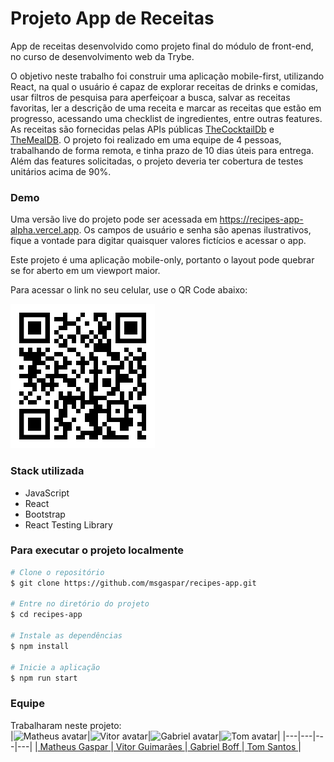 # Projeto App de Receitas

App de receitas desenvolvido como projeto final do módulo de front-end, no curso de desenvolvimento web da Trybe.

O objetivo neste trabalho foi construir uma aplicação mobile-first, utilizando React, na qual o usuário é capaz de explorar receitas de drinks e comidas, usar filtros de pesquisa para aperfeiçoar a busca, salvar as receitas favoritas, ler a descrição de uma receita e marcar as receitas que estão em progresso, acessando uma checklist de ingredientes, entre outras features. As receitas são fornecidas pelas APIs públicas [TheCocktailDb](https://www.themealdb.com/) e [TheMealDB](https://www.thecocktaildb.com/). O projeto foi realizado em uma equipe de 4 pessoas, trabalhando de forma remota, e tinha prazo de 10 dias úteis para entrega. Além das features solicitadas, o projeto deveria ter cobertura de testes unitários acima de 90%.

### Demo

Uma versão live do projeto pode ser acessada em https://recipes-app-alpha.vercel.app. Os campos de usuário e senha são apenas ilustrativos, fique a vontade para digitar quaisquer valores fictícios e acessar o app.

Este projeto é uma aplicação mobile-only, portanto o layout pode quebrar se for aberto em um viewport maior.

Para acessar o link no seu celular, use o QR Code abaixo:

![QR code para acessar a aplicação](./qrcode.png)

### Stack utilizada

- JavaScript
- React
- Bootstrap
- React Testing Library

### Para executar o projeto localmente

```bash
# Clone o repositório
$ git clone https://github.com/msgaspar/recipes-app.git

# Entre no diretório do projeto
$ cd recipes-app

# Instale as dependências
$ npm install

# Inicie a aplicação
$ npm run start
```

### Equipe

Trabalharam neste projeto: <br>
|<img src="https://avatars.githubusercontent.com/u/55854682?v=4" alt="Matheus avatar" width="100"/>|<img src="https://avatars.githubusercontent.com/u/80125714?v=4" alt="Vitor avatar" width="100"/>|<img src="https://avatars.githubusercontent.com/u/64176450?v=4" alt="Gabriel avatar" width="100"/>|<img src="https://avatars.githubusercontent.com/u/65201318?v=4" alt="Tom avatar" width="100"/>|
|---|---|---|---|
|<a href="https://github.com/msgaspar" alt="Matheus pic" target="_blank"> Matheus Gaspar </a>|<a href="https://github.com/vitorguima" alt="Vitor pic" target="_blank"> Vitor Guimarães </a>|<a href="https://github.com/gab-boff" alt="Gabriel pic" target="_blank"> Gabriel Boff </a>|<a href="https://github.com/tomsantos07" alt="Tom pic" target="_blank"> Tom Santos </a>|
